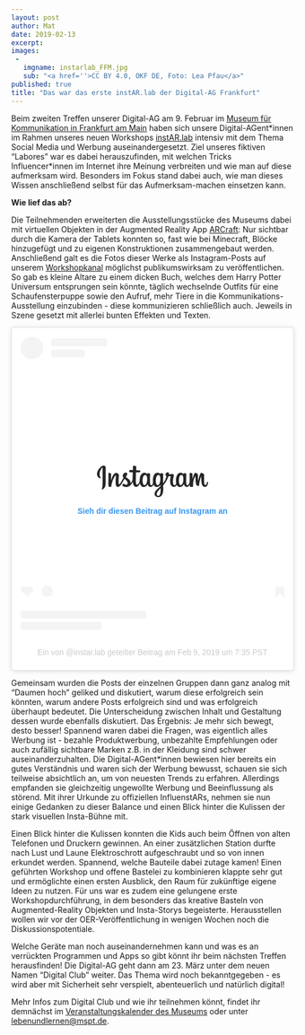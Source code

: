 ```yaml
---
layout: post
author: Mat
date: 2019-02-13
excerpt:
images:
 -
   imgname: instarlab_FFM.jpg
   sub: "<a href=''>CC BY 4.0, OKF DE, Foto: Lea Pfau</a>"
published: true
title: "Das war das erste instAR.lab der Digital-AG Frankfurt"
---
```


Beim zweiten Treffen unserer Digital-AG am 9. Februar im [Museum für Kommunikation in Frankfurt am Main](https://www.mfk-frankfurt.de/) haben sich unsere Digital-AGent\*innen im Rahmen unseres neuen Workshops [instAR.lab](https://demokratielabore.de/workshops/instarlab/) intensiv mit dem Thema Social Media und Werbung auseinandergesetzt. Ziel unseres fiktiven “Labores” war es dabei herauszufinden, mit welchen Tricks Influencer\*innen im Internet ihre Meinung verbreiten und wie man auf diese aufmerksam wird. Besonders im Fokus stand dabei auch, wie man dieses Wissen anschließend selbst für das Aufmerksam-machen einsetzen kann.

**Wie lief das ab?** 

Die Teilnehmenden erweiterten die Ausstellungsstücke des Museums dabei mit virtuellen Objekten in der Augmented Reality App [ARCraft](http://www.arcraft.it/): Nur sichtbar durch die Kamera der Tablets konnten so, fast wie bei Minecraft, Blöcke hinzugefügt und zu eigenen Konstruktionen zusammengebaut werden. Anschließend galt es die Fotos dieser Werke als Instagram-Posts auf unserem [Workshopkanal](https://www.instagram.com/instar.lab/) möglichst publikumswirksam zu veröffentlichen. So gab es kleine Altare zu einem dicken Buch, welches dem Harry Potter Universum entsprungen sein könnte, täglich wechselnde Outfits für eine Schaufensterpuppe sowie den Aufruf, mehr Tiere in die Kommunikations-Ausstellung einzubinden - diese kommunizieren schließlich auch. Jeweils in Szene gesetzt mit allerlei bunten Effekten und Texten.

<blockquote class="instagram-media" data-instgrm-permalink="https://www.instagram.com/p/BtqowG8Ct8B/?utm_source=ig_embed&amp;utm_medium=loading&amp;utm_campaign=embed_loading_state_script" data-instgrm-version="10" style=" background:#FFF; border:0; border-radius:3px; box-shadow:0 0 1px 0 rgba(0,0,0,0.5),0 1px 10px 0 rgba(0,0,0,0.15); margin: 1px; max-width:540px; min-width:326px; padding:0; width:99.375%; width:-webkit-calc(100% - 2px); width:calc(100% - 2px);"><div style="padding:16px;"> <a href="https://www.instagram.com/p/BtqowG8Ct8B/?utm_source=ig_embed&amp;utm_medium=loading&amp;utm_campaign=embed_loading_state_script" style=" background:#FFFFFF; line-height:0; padding:0 0; text-align:center; text-decoration:none; width:100%;" target="_blank"> <div style=" display: flex; flex-direction: row; align-items: center;"> <div style="background-color: #F4F4F4; border-radius: 50%; flex-grow: 0; height: 40px; margin-right: 14px; width: 40px;"></div> <div style="display: flex; flex-direction: column; flex-grow: 1; justify-content: center;"> <div style=" background-color: #F4F4F4; border-radius: 4px; flex-grow: 0; height: 14px; margin-bottom: 6px; width: 100px;"></div> <div style=" background-color: #F4F4F4; border-radius: 4px; flex-grow: 0; height: 14px; width: 60px;"></div></div></div><div style="padding: 19% 0;"></div><div style=" display:block; height:60px; margin:0 auto 16px; width:210px;"><svg xmlns="https://www.w3.org/2000/svg" viewbox="0 0 840 300" width="210" version="1"><path d="M65 49c-16 7-34 26-40 50-7 31 23 44 25 39 3-5-5-6-7-22-2-21 7-43 19-53 3-2 2 0 2 5v102c0 21-1 28-3 35-1 7-4 11-2 13s12-3 17-10c7-9 9-20 10-32v-51-68c0-5-14-11-21-8m575 102c0 11-3 20-6 26-6 12-18 16-23-1-3-10-4-26-1-39 2-13 8-23 17-22 10 0 14 13 13 36zm-162 70c0 19-3 35-9 40-9 7-21 1-19-12 2-12 13-25 28-40v12zm-2-70c-1 10-4 20-6 26-6 12-19 16-24-1-4-12-3-28-1-37 2-13 8-24 18-24 9 0 14 10 13 36zm-94-1c-1 11-3 20-6 27-7 12-19 16-24-1-4-13-3-30-1-39 2-14 8-23 18-22 9 0 14 13 13 35zm430 13c-2 0-3 3-4 7-3 14-6 17-10 17-5 0-9-7-10-21v-52c0-4-1-8-12-12-5-2-12-4-15 4a209 209 0 0 0-15 50c-1-6-2-17-2-41-1-4-1-8-7-11-3-2-13-6-16-2s-7 13-11 25l-5 15v-34c0-4-2-5-3-5l-12-3c-4 0-5 2-5 5v58c-2 11-8 25-15 25s-10-6-10-33l1-34v-13c0-3-6-5-9-5l-7-1c-2 0-4 2-4 4v4c-4-6-10-9-13-10-10-3-21-1-29 10-6 9-10 19-11 33-2 11-1 22 1 31-3 10-7 14-12 14-7 0-12-11-11-31 0-13 3-22 6-35 1-6 0-8-3-11-2-3-7-4-13-3l-19 4 1-4c2-15-14-14-19-9-3 3-5 6-6 12-1 9 7 13 7 13a139 139 0 0 1-24 51 1390 1390 0 0 1 0-54l1-12c0-3-2-4-5-5l-9-2c-5-1-7 2-7 4v4c-4-6-9-9-13-10-10-3-21-1-29 10-6 9-10 21-11 33v29c-1 8-6 16-11 16-7 0-10-6-10-33v-34l1-13c0-3-6-5-9-5l-8-1c-2 0-4 2-4 4v4c-4-6-9-9-13-10-10-3-20-1-28 10-6 7-10 15-12 33l-1 15c-2 12-11 27-19 27-4 0-8-9-8-27l1-62h27c3 0 6-12 3-13l-16-1-13-1 1-25c0-2-3-4-4-4l-11-3c-5-1-8 0-8 4l-1 27-21-1c-4 0-8 16-3 16l23 1-1 46v3c-3 19-16 29-16 29 3-12-3-22-13-30l-20-15s5-4 9-14c3-7 3-14-4-16-12-3-22 6-25 16-3 7-2 13 3 18l1 2-10 18c-9 15-15 28-21 28-4 0-4-13-4-24l2-41c0-5-3-8-7-11-3-2-8-5-11-5-5 0-19 1-33 39l-5 14 1-46-2-3c-2-1-8-4-14-4-2 0-3 1-3 4l-1 72 1 15 2 6 5 3c2 0 12 2 13-2 0-5 0-10 6-30 8-30 20-45 25-50h2l-2 38c-1 37 6 44 16 44 7 0 18-7 29-26l19-32 11 11c9 8 12 16 10 24-2 6-7 12-17 6l-7-5h-6c-3 3-6 6-7 11-1 4 3 6 8 8 4 2 12 3 17 4 21 0 37-10 49-38 2 24 11 37 26 37 10 0 20-13 25-26 1 6 3 10 6 14 11 19 34 15 46-1l4-7c1 15 13 20 20 20 8 0 16-3 21-16l3 4c11 19 34 15 46-1l1-2v10l-10 9c-18 16-31 29-32 43-2 18 13 25 24 26 12 1 22-6 29-15 5-8 9-25 9-43l-1-25a200 200 0 0 0 38-66h14c2 0 2 0 2 2s-9 34-1 55c5 15 17 19 24 19 8 0 16-6 20-15l1 3c12 19 35 15 46-1l4-7c3 16 15 20 22 20s14-3 19-16l1 12 4 3c7 2 13 1 16 1 2-1 3-2 3-6 1-9 0-25 3-36 5-20 9-27 11-31 2-2 3-2 3 0l2 35c1 13 3 21 5 23 4 7 8 8 12 8 3 0 8-1 8-5 0-3 0-16 5-35 3-13 8-24 10-28a252 252 0 0 0 3 52c5 21 18 23 23 23 11 0 19-7 22-28 0-5-1-9-4-9" fill="#262626"/></svg></div><div style="padding-top: 8px;"> <div style=" color:#3897f0; font-family:Arial,sans-serif; font-size:14px; font-style:normal; font-weight:550; line-height:18px;"> Sieh dir diesen Beitrag auf Instagram an</div></div><div style="padding: 12.5% 0;"></div> <div style="display: flex; flex-direction: row; margin-bottom: 14px; align-items: center;"><div> <div style="background-color: #F4F4F4; border-radius: 50%; height: 12.5px; width: 12.5px; transform: translateX(0px) translateY(7px);"></div> <div style="background-color: #F4F4F4; height: 12.5px; transform: rotate(-45deg) translateX(3px) translateY(1px); width: 12.5px; flex-grow: 0; margin-right: 14px; margin-left: 2px;"></div> <div style="background-color: #F4F4F4; border-radius: 50%; height: 12.5px; width: 12.5px; transform: translateX(9px) translateY(-18px);"></div></div><div style="margin-left: 8px;"> <div style=" background-color: #F4F4F4; border-radius: 50%; flex-grow: 0; height: 20px; width: 20px;"></div> <div style=" width: 0; height: 0; border-top: 2px solid transparent; border-left: 6px solid #f4f4f4; border-bottom: 2px solid transparent; transform: translateX(16px) translateY(-4px) rotate(30deg)"></div></div><div style="margin-left: auto;"> <div style=" width: 0px; border-top: 8px solid #F4F4F4; border-right: 8px solid transparent; transform: translateY(16px);"></div> <div style=" background-color: #F4F4F4; flex-grow: 0; height: 12px; width: 16px; transform: translateY(-4px);"></div> <div style=" width: 0; height: 0; border-top: 8px solid #F4F4F4; border-left: 8px solid transparent; transform: translateY(-4px) translateX(8px);"></div></div></div> <div style="display: flex; flex-direction: column; flex-grow: 1; justify-content: center; margin-bottom: 24px;"> <div style=" background-color: #F4F4F4; border-radius: 4px; flex-grow: 0; height: 14px; margin-bottom: 6px; width: 224px;"></div> <div style=" background-color: #F4F4F4; border-radius: 4px; flex-grow: 0; height: 14px; width: 144px;"></div></div></a><p style=" color:#c9c8cd; font-family:Arial,sans-serif; font-size:14px; line-height:17px; margin-bottom:0; margin-top:8px; overflow:hidden; padding:8px 0 7px; text-align:center; text-overflow:ellipsis; white-space:nowrap;"><a href="https://www.instagram.com/p/BtqowG8Ct8B/?utm_source=ig_embed&amp;utm_medium=loading&amp;utm_campaign=embed_loading_state_script" style=" color:#c9c8cd; font-family:Arial,sans-serif; font-size:14px; font-style:normal; font-weight:normal; line-height:17px; text-decoration:none;" target="_blank">Ein von @instar.lab geteilter Beitrag</a> am <time style=" font-family:Arial,sans-serif; font-size:14px; line-height:17px;" datetime="2019-02-09T15:35:52+00:00">Feb 9, 2019 um 7:35 PST</time></p></div></blockquote>
<script async src="//www.instagram.com/embed.js"></script>

Gemeinsam wurden die Posts der einzelnen Gruppen dann ganz analog mit “Daumen hoch” geliked und diskutiert, warum diese erfolgreich sein könnten, warum andere Posts erfolgreich sind und was erfolgreich überhaupt bedeutet. Die Unterscheidung zwischen Inhalt und Gestaltung dessen wurde ebenfalls diskutiert. Das Ergebnis: Je mehr sich bewegt, desto besser! Spannend waren dabei die Fragen, was eigentlich alles Werbung ist - bezahle Produktwerbung, unbezahlte Empfehlungen oder auch zufällig sichtbare Marken z.B. in der Kleidung sind schwer auseinanderzuhalten. Die Digital-AGent\*innen bewiesen hier bereits ein gutes Verständnis und waren sich der Werbung bewusst, schauen sie sich teilweise absichtlich an, um von neuesten Trends zu erfahren. Allerdings empfanden sie gleichzeitig ungewollte Werbung und Beeinflussung als störend. Mit ihrer Urkunde zu offiziellen InfluenstARs, nehmen sie nun einige Gedanken zu dieser Balance und einen Blick hinter die Kulissen der stark visuellen Insta-Bühne mit.

Einen Blick hinter die Kulissen konnten die Kids auch beim Öffnen von alten Telefonen und Druckern gewinnen. An einer zusätzlichen Station durfte nach Lust und Laune Elektroschrott aufgeschraubt und so von innen erkundet werden. Spannend, welche Bauteile dabei zutage kamen! Einen geführten Workshop und offene Bastelei zu kombinieren klappte sehr gut und ermöglichte einen ersten Ausblick, den Raum für zukünftige eigene Ideen zu nutzen. Für uns war es zudem eine gelungene erste Workshopdurchführung, in dem besonders das kreative Basteln von Augmented-Reality Objekten und Insta-Storys begeisterte. Herausstellen wollen wir vor der OER-Veröffentlichung in wenigen Wochen noch die Diskussionspotentiale. 

Welche Geräte man noch auseinandernehmen kann und was es an verrückten Programmen und Apps so gibt könnt ihr beim nächsten Treffen herausfinden! Die Digital-AG geht dann am 23. März unter dem neuen Namen “Digital Club” weiter. Das Thema wird noch bekanntgegeben - es wird aber mit Sicherheit sehr verspielt, abenteuerlich und natürlich digital!

Mehr Infos zum Digital Club und wie ihr teilnehmen könnt, findet ihr demnächst im [Veranstaltungskalender des Museums](https://www.mfk-frankfurt.de/termine-liste/) oder unter [lebenundlernen@mspt.de](mailto:lebenundlernen@mspt.de).
